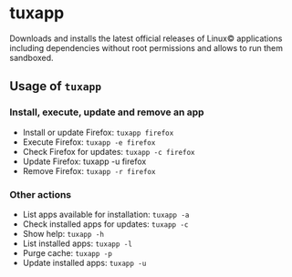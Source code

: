 # tuxapp

Downloads and installs the latest official releases of Linux© applications including dependencies without root permissions and allows to run them sandboxed.

## Usage of `tuxapp`

### Install, execute, update and remove an app

- Install or update Firefox: `tuxapp firefox`
- Execute Firefox: `tuxapp -e firefox`
- Check Firefox for updates: `tuxapp -c firefox`
- Update Firefox: tuxapp -u firefox
- Remove Firefox: `tuxapp -r firefox`

### Other actions

- List apps available for installation: `tuxapp -a`
- Check installed apps for updates: `tuxapp -c`
- Show help: `tuxapp -h`
- List installed apps: `tuxapp -l`
- Purge cache: `tuxapp -p`
- Update installed apps: `tuxapp -u`
